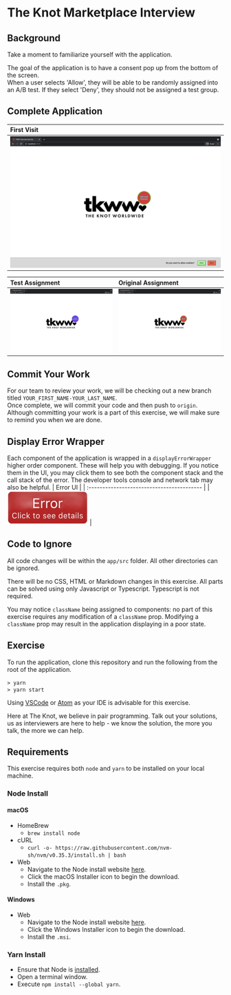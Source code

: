 # The Knot Marketplace Interview
## Background

Take a moment to familiarize yourself with the application.

The goal of the application is to have a consent pop up from the bottom of the screen.\
When a user selects 'Allow', they will be able to be randomly assigned into an A/B test.
If they select 'Deny', they should not be assigned a test group.
## Complete Application
| First Visit                                          |
| :--------------------------------------------------- |
| ![](./assets/first_visit.png "On Users First Visit") |

| Test Assignment                                                   | Original Assignment                                                           |
| :---------------------------------------------------------------- | :---------------------------------------------------------------------------- |
| ![Test Assignment!](./assets/test_group.png "In Test Assignment") | ![Original Assignment!](./assets/original_group.png "In Original Assignment") |
## Commit Your Work
For our team to review your work, we will be checking out a new branch titled `YOUR_FIRST_NAME-YOUR_LAST_NAME`.\
Once complete, we will commit your code and then push to `origin`. Although committing your work is a part of this exercise, we will make sure to remind you when we are done.
## Display Error Wrapper
Each component of the application is wrapped in a `displayErrorWrapper` higher order component. These will help you with debugging. If you notice them in the UI, you may click them to see both the component stack and the call stack of the error. The developer tools console and network tab may also be helpful.
 | Error UI                                   |
 | :----------------------------------------- |
 | ![Error UI](./assets/error.png "Error UI") |
## Code to Ignore
All code changes will be within the `app/src` folder. All other directories can be ignored.

There will be no CSS, HTML or Markdown changes in this exercise. All parts can be solved using only Javascript or Typescript. Typescript is not required.

You may notice `className` being assigned to components: no part of this exercise requires any modification of a `className` prop. Modifying a `className` prop may result in the application displaying in a poor state.
## Exercise
To run the application, clone this repository and run the following from the root of the application.
```
> yarn
> yarn start
```
Using [VSCode](https://code.visualstudio.com/) or [Atom](https://atom.io/) as your IDE is advisable for this exercise.

Here at The Knot, we believe in pair programming. Talk out your solutions, us as interviewers are here to help - we know the solution, the more you talk, the more we can help.
## Requirements
This exercise requires both `node` and `yarn` to be installed on your local machine.
### Node Install
#### **macOS**
- HomeBrew
  - `brew install node`
- cURL
  - `curl -o- https://raw.githubusercontent.com/nvm-sh/nvm/v0.35.3/install.sh | bash`
- Web
  - Navigate to the Node install website [here](https://nodejs.org/en/download/).
  - Click the macOS Installer icon to begin the download.
  - Install the `.pkg`.

#### **Windows**
- Web
  - Navigate to the Node install website [here](https://nodejs.org/en/download/).
  - Click the Windows Installer icon to begin the download.
  - Install the `.msi`.

### Yarn Install
- Ensure that Node is [installed](#node-install).
- Open a terminal window.
- Execute `npm install --global yarn`.
